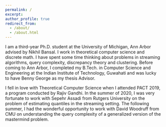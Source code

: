 ```yaml
---
permalink: /
excerpt: 
author_profile: true
redirect_from: 
  - /about/
  - /about.html
---
```

I am a third-year Ph.D. student at the University of Michigan, Ann Arbor advised by Nikhil Bansal.  I work in theoretical computer science and discrete math. I have spent some time thinking about problems in streaming algorithms, query complexity, discrepancy theory and clustering. Before coming to Ann Arbor, I completed my B.Tech. in Computer Science and Engineering at the Indian Institute of Technology, Guwahati and was lucky to have Benny George as my thesis Advisor. 

I fell in love with Theoretical Computer Science when I attended PACT 2019, a program conducted by Rajiv Gandhi. In the summer of 2020, I was very fortunate to work with  Sepehr Assadi from Rutgers University on the problem of estimating quantiles in the streaming setting. The following summer, I had the wonderful opportunity to work with David Woodruff from CMU on understanding the query complexity of a generalized version of the mastermind problem. 


